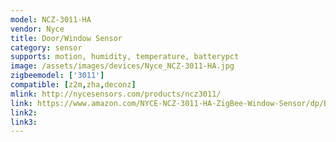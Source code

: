 ```yaml
---
model: NCZ-3011-HA
vendor: Nyce
title: Door/Window Sensor
category: sensor
supports: motion, humidity, temperature, batterypct
image: /assets/images/devices/Nyce_NCZ-3011-HA.jpg
zigbeemodel: ['3011']
compatible: [z2m,zha,deconz]
mlink: http://nycesensors.com/products/ncz3011/
link: https://www.amazon.com/NYCE-NCZ-3011-HA-ZigBee-Window-Sensor/dp/B00WTE61FI
link2: 
link3: 
---
```

